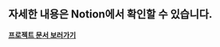 ## 자세한 내용은 Notion에서 확인할 수 있습니다.
**[프로젝트 문서 보러가기](https://tiny-mackerel-99c.notion.site/Netflix-1c98c03f61708092bf97caa56843c66a)**
